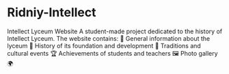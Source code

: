 # Ridniy-Intellect
Intellect Lyceum Website A student-made project dedicated to the history of Intellect Lyceum. The website contains:  🏫 General information about the lyceum  📖 History of its foundation and development  🎉 Traditions and cultural events  🏆 Achievements of students and teachers  🖼️ Photo gallery  🌍 
